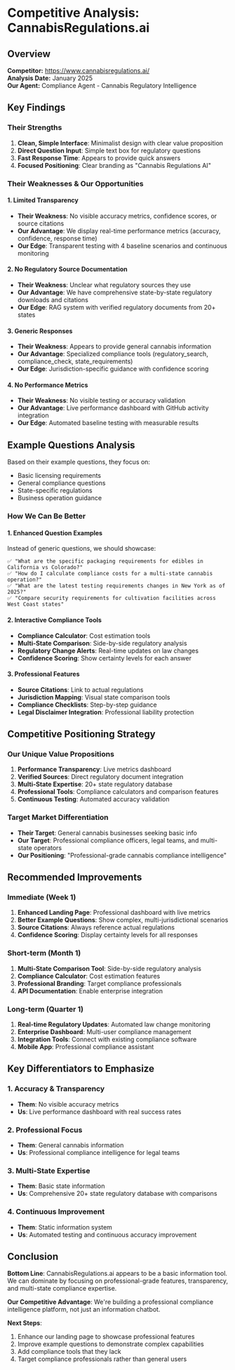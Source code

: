 
# Competitive Analysis: CannabisRegulations.ai

## Overview
**Competitor:** https://www.cannabisregulations.ai/  
**Analysis Date:** January 2025  
**Our Agent:** Compliance Agent - Cannabis Regulatory Intelligence

## Key Findings

### Their Strengths
1. **Clean, Simple Interface**: Minimalist design with clear value proposition
2. **Direct Question Input**: Simple text box for regulatory questions
3. **Fast Response Time**: Appears to provide quick answers
4. **Focused Positioning**: Clear branding as "Cannabis Regulations AI"

### Their Weaknesses & Our Opportunities

#### 1. Limited Transparency
- **Their Weakness**: No visible accuracy metrics, confidence scores, or source citations
- **Our Advantage**: We display real-time performance metrics (accuracy, confidence, response time)
- **Our Edge**: Transparent testing with 4 baseline scenarios and continuous monitoring

#### 2. No Regulatory Source Documentation
- **Their Weakness**: Unclear what regulatory sources they use
- **Our Advantage**: We have comprehensive state-by-state regulatory downloads and citations
- **Our Edge**: RAG system with verified regulatory documents from 20+ states

#### 3. Generic Responses
- **Their Weakness**: Appears to provide general cannabis information
- **Our Advantage**: Specialized compliance tools (regulatory_search, compliance_check, state_requirements)
- **Our Edge**: Jurisdiction-specific guidance with confidence scoring

#### 4. No Performance Metrics
- **Their Weakness**: No visible testing or accuracy validation
- **Our Advantage**: Live performance dashboard with GitHub activity integration
- **Our Edge**: Automated baseline testing with measurable results

## Example Questions Analysis

Based on their example questions, they focus on:
- Basic licensing requirements
- General compliance questions
- State-specific regulations
- Business operation guidance

### How We Can Be Better

#### 1. Enhanced Question Examples
Instead of generic questions, we should showcase:
```
✅ "What are the specific packaging requirements for edibles in California vs Colorado?"
✅ "How do I calculate compliance costs for a multi-state cannabis operation?"
✅ "What are the latest testing requirements changes in New York as of 2025?"
✅ "Compare security requirements for cultivation facilities across West Coast states"
```

#### 2. Interactive Compliance Tools
- **Compliance Calculator**: Cost estimation tools
- **Multi-State Comparison**: Side-by-side regulatory analysis
- **Regulatory Change Alerts**: Real-time updates on law changes
- **Confidence Scoring**: Show certainty levels for each answer

#### 3. Professional Features
- **Source Citations**: Link to actual regulations
- **Jurisdiction Mapping**: Visual state comparison tools
- **Compliance Checklists**: Step-by-step guidance
- **Legal Disclaimer Integration**: Professional liability protection

## Competitive Positioning Strategy

### Our Unique Value Propositions
1. **Performance Transparency**: Live metrics dashboard
2. **Verified Sources**: Direct regulatory document integration
3. **Multi-State Expertise**: 20+ state regulatory database
4. **Professional Tools**: Compliance calculators and comparison features
5. **Continuous Testing**: Automated accuracy validation

### Target Market Differentiation
- **Their Target**: General cannabis businesses seeking basic info
- **Our Target**: Professional compliance officers, legal teams, and multi-state operators
- **Our Positioning**: "Professional-grade cannabis compliance intelligence"

## Recommended Improvements

### Immediate (Week 1)
1. **Enhanced Landing Page**: Professional dashboard with live metrics
2. **Better Example Questions**: Show complex, multi-jurisdictional scenarios
3. **Source Citations**: Always reference actual regulations
4. **Confidence Scoring**: Display certainty levels for all responses

### Short-term (Month 1)
1. **Multi-State Comparison Tool**: Side-by-side regulatory analysis
2. **Compliance Calculator**: Cost estimation features
3. **Professional Branding**: Target compliance professionals
4. **API Documentation**: Enable enterprise integration

### Long-term (Quarter 1)
1. **Real-time Regulatory Updates**: Automated law change monitoring
2. **Enterprise Dashboard**: Multi-user compliance management
3. **Integration Tools**: Connect with existing compliance software
4. **Mobile App**: Professional compliance assistant

## Key Differentiators to Emphasize

### 1. Accuracy & Transparency
- **Them**: No visible accuracy metrics
- **Us**: Live performance dashboard with real success rates

### 2. Professional Focus
- **Them**: General cannabis information
- **Us**: Professional compliance intelligence for legal teams

### 3. Multi-State Expertise
- **Them**: Basic state information
- **Us**: Comprehensive 20+ state regulatory database with comparisons

### 4. Continuous Improvement
- **Them**: Static information system
- **Us**: Automated testing and continuous accuracy improvement

## Conclusion

**Bottom Line**: CannabisRegulations.ai appears to be a basic information tool. We can dominate by focusing on professional-grade features, transparency, and multi-state compliance expertise.

**Our Competitive Advantage**: We're building a professional compliance intelligence platform, not just an information chatbot.

**Next Steps**: 
1. Enhance our landing page to showcase professional features
2. Improve example questions to demonstrate complex capabilities  
3. Add compliance tools that they lack
4. Target compliance professionals rather than general users
